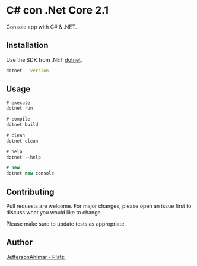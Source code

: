 # C# con .Net Core 2.1

Console app with C# & .NET.

## Installation

Use the SDK from .NET [dotnet](https://dotnet.microsoft.com/en-us/download).

```bash
dotnet --version
```

## Usage

```csharp
# execute
dotnet run

# compile
dotnet build

# clean
dotnet clean

# help
dotnet --help

# new
dotnet new console
```

## Contributing
Pull requests are welcome. For major changes, please open an issue first to discuss what you would like to change.

Please make sure to update tests as appropriate.

## Author
[JeffersonAhimar - Platzi](https://platzi.com/p/jeffersonahimar/)
